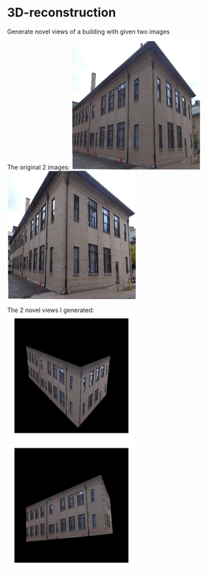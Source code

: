 # 3D-reconstruction

Generate novel views of a building with given two images

The original 2 images:
<img src ="./data/i1.jpg"  width="300" height = "300"/>
<img src ="./data/i2.jpg"  width="300" height = "300" />


The 2 novel views I generated:
<img src ="./Novel_view_1_of_Smith_Hall.jpg"  width="300" height = "300"/>
<img src ="./Novel_view_2_of_Smith_Hall.jpg"  width="300" height = "300" />

